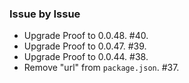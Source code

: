 ### Issue by Issue

 * Upgrade Proof to 0.0.48. #40.
 * Upgrade Proof to 0.0.47. #39.
 * Upgrade Proof to 0.0.44. #38.
 * Remove "url" from `package.json`. #37.
